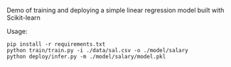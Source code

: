 
Demo of training and deploying a simple linear regression model built with Scikit-learn

Usage:

```
pip install -r requirements.txt
python train/train.py -i ./data/sal.csv -o ./model/salary
python deploy/infer.py -m ./model/salary/model.pkl

```

